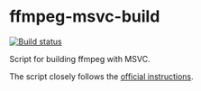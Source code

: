 # ffmpeg-msvc-build

[![Build status](https://ci.appveyor.com/api/projects/status/r1aunnscgvcoov32?svg=true)](https://ci.appveyor.com/project/mcmtroffaes/ffmpeg-msvc-nuget)

Script for building ffmpeg with MSVC.

The script closely follows the [official instructions](https://trac.ffmpeg.org/wiki/CompilationGuide/MSVC).
